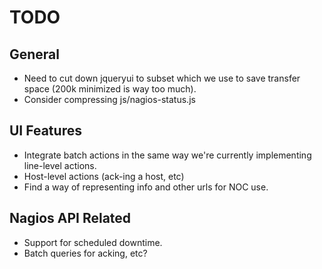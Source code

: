 TODO
====

General
-------

* Need to cut down jqueryui to subset which we use to save transfer
  space (200k minimized is way too much).
* Consider compressing js/nagios-status.js

UI Features
-----------

* Integrate batch actions in the same way we're currently implementing
  line-level actions.
* Host-level actions (ack-ing a host, etc)
* Find a way of representing info and other urls for NOC use.

Nagios API Related
------------------

* Support for scheduled downtime.
* Batch queries for acking, etc?

